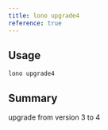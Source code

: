 ```yaml
---
title: lono upgrade4
reference: true
---
```


## Usage

    lono upgrade4

## Summary

upgrade from version 3 to 4



